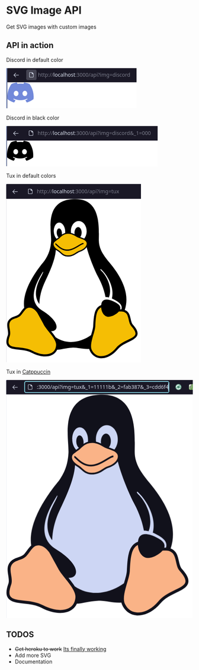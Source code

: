 # SVG Image API

Get SVG images with custom images

## API in action

Discord in default color

![discord_default](./readmeImages/discord-default.png)

Discord in black color

![discord_black](./readmeImages/discord-black.png)

Tux in default colors

![tux_default](./readmeImages/tux-default.png)

Tux in [Catppuccin](https://github.com/catppuccin/catppuccin)

![tux_catppuccin](./readmeImages/tux-catppuccin.png)

## TODOS

- ~~Get heroku to work~~ [Its finally working](https://svgimageapi.herokuapp.com/api?img=tux)
- Add more SVG
- Documentation
